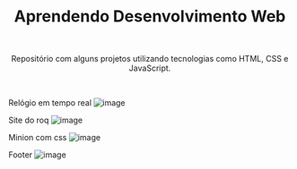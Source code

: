 <h1 align="center"> Aprendendo Desenvolvimento Web </h1>
<br> <p align="center">Repositório com alguns projetos utilizando tecnologias como HTML, CSS e JavaScript.</p> <br>

Relógio em tempo real 
![image](https://user-images.githubusercontent.com/36389555/193724780-5cb4228e-d153-4143-891b-52b68c97ba78.png)

Site do roq
![image](https://user-images.githubusercontent.com/36389555/193723552-5bb24f0f-9fc8-464a-974a-b2361e39c824.png)

Minion com css
![image](https://user-images.githubusercontent.com/36389555/193724987-9c03ae8d-4409-4fe6-a74f-c0b2dda21888.png)

Footer 
![image](https://user-images.githubusercontent.com/36389555/193722053-5ee2b779-3636-42e9-9a94-8421440f324f.png)
